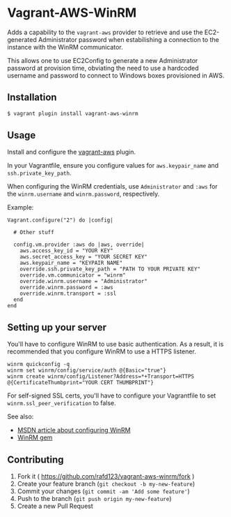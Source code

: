 # Vagrant-AWS-WinRM

Adds a capability to the `vagrant-aws` provider to retrieve and use the EC2-generated Administrator password when estabilishing a connection to the instance with the WinRM communicator.

This allows one to use EC2Config to generate a new Administrator password at provision time, obviating the need to use a hardcoded username and password to connect to Windows boxes provisioned in AWS.

## Installation

```bash
$ vagrant plugin install vagrant-aws-winrm
```

## Usage

Install and configure the [vagrant-aws](https://github.com/mitchellh/vagrant-aws) plugin.

In your Vagrantfile, ensure you configure values for `aws.keypair_name` and `ssh.private_key_path`.

When configuring the WinRM credentials, use `Administrator` and `:aws` for the `winrm.username` and `winrm.password`, respectively.

Example:

```
Vagrant.configure("2") do |config|
  
  # Other stuff

  config.vm.provider :aws do |aws, override|
    aws.access_key_id = "YOUR KEY"
    aws.secret_access_key = "YOUR SECRET KEY"
    aws.keypair_name = "KEYPAIR NAME"    
    override.ssh.private_key_path = "PATH TO YOUR PRIVATE KEY"
    override.vm.communicator = "winrm"
    override.winrm.username = "Administrator"
    override.winrm.password = :aws
    override.winrm.transport = :ssl
  end
end
```

## Setting up your server

You'll have to configure WinRM to use basic authentication. As a result, it is recommended that you configure WinRM to use a HTTPS listener.

```
winrm quickconfig -q
winrm set winrm/config/service/auth @{Basic="true"}
winrm create winrm/config/Listener?Address=*+Transport=HTTPS @{CertificateThumbprint="YOUR CERT THUMBPRINT"}
```

For self-signed SSL certs, you'll have to configure your Vagrantfile to set `winrm.ssl_peer_verification` to false.

See also:

* [MSDN article about configuring WinRM](http://msdn.microsoft.com/en-us/library/aa384372\(v=vs.85\).aspx)
* [WinRM gem](https://github.com/WinRb/WinRM/blob/master/README.md#ssl)

## Contributing

1. Fork it ( https://github.com/rafd123/vagrant-aws-winrm/fork )
2. Create your feature branch (`git checkout -b my-new-feature`)
3. Commit your changes (`git commit -am 'Add some feature'`)
4. Push to the branch (`git push origin my-new-feature`)
5. Create a new Pull Request
